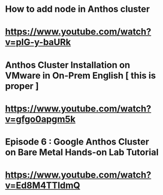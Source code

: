 # How to add node in Anthos cluster

# https://www.youtube.com/watch?v=pIG-y-baURk


# Anthos Cluster Installation on VMware in On-Prem English  [ this is proper ]
# https://www.youtube.com/watch?v=gfgo0apgm5k


# Episode 6 : Google Anthos Cluster on Bare Metal Hands-on Lab Tutorial
# https://www.youtube.com/watch?v=Ed8M4TTldmQ

